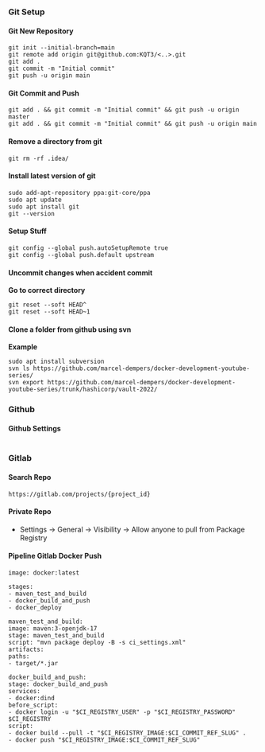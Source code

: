 ### Git Setup

#### Git New Repository

```
git init --initial-branch=main
git remote add origin git@github.com:KQT3/<..>.git
git add .
git commit -m "Initial commit"
git push -u origin main
```

#### Git Commit and Push

```
git add . && git commit -m "Initial commit" && git push -u origin master
git add . && git commit -m "Initial commit" && git push -u origin main
```

#### Remove a directory from git

```
git rm -rf .idea/
```

#### Install latest version of git

```
sudo add-apt-repository ppa:git-core/ppa
sudo apt update
sudo apt install git
git --version
```

#### Setup Stuff

```
git config --global push.autoSetupRemote true
git config --global push.default upstream
```

#### Uncommit changes when accident commit

**Go to correct directory**

```
git reset --soft HEAD^
git reset --soft HEAD~1
```

#### Clone a folder from github using svn

**Example**

```
sudo apt install subversion
svn ls https://github.com/marcel-dempers/docker-development-youtube-series/
svn export https://github.com/marcel-dempers/docker-development-youtube-series/trunk/hashicorp/vault-2022/
```

### Github

#### Github Settings

```

```

### Gitlab

#### Search Repo

```
https://gitlab.com/projects/{project_id}
```

#### Private Repo

- Settings -> General -> Visibility -> Allow anyone to pull from Package Registry

#### Pipeline Gitlab Docker Push

```
image: docker:latest

stages:
- maven_test_and_build
- docker_build_and_push
- docker_deploy

maven_test_and_build:
image: maven:3-openjdk-17
stage: maven_test_and_build
script: "mvn package deploy -B -s ci_settings.xml"
artifacts:
paths:
- target/*.jar

docker_build_and_push:
stage: docker_build_and_push
services:
- docker:dind
before_script:
- docker login -u "$CI_REGISTRY_USER" -p "$CI_REGISTRY_PASSWORD" $CI_REGISTRY
script:
- docker build --pull -t "$CI_REGISTRY_IMAGE:$CI_COMMIT_REF_SLUG" .
- docker push "$CI_REGISTRY_IMAGE:$CI_COMMIT_REF_SLUG"
```

